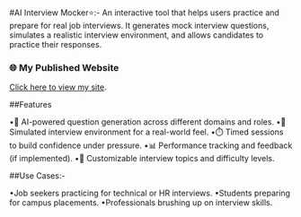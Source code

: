 #AI Interview Mocker⭐:-
An interactive tool that helps users practice and prepare for real job interviews. It generates mock interview questions, simulates a realistic interview environment, and allows candidates to practice their responses.

### 🌐 My Published Website
[Click here to view my site](https://ai-interview-mocker-byrr.vercel.app/).

##Features

•🧠 AI-powered question generation across different domains and roles.
•🎤 Simulated interview environment for a real-world feel.
•⏱️ Timed sessions to build confidence under pressure.
•📊 Performance tracking and feedback (if implemented).
•🎯 Customizable interview topics and difficulty levels.

##Use Cases:-

•Job seekers practicing for technical or HR interviews.
•Students preparing for campus placements.
•Professionals brushing up on interview skills.
